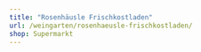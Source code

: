 ```yaml
---
title: "Rosenhäusle Frischkostladen"
url: /weingarten/rosenhaeusle-frischkostladen/
shop: Supermarkt
---
```

